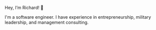 Hey, I’m Richard! 👋 

I'm a software engineer. I have experience in entrepreneurship, military leadership, and management consulting.

<!---
richardyoungdev/richardyoungdev is a ✨ special ✨ repository because its `README.md` (this file) appears on your GitHub profile.
You can click the Preview link to take a look at your changes.
--->

